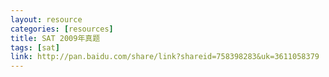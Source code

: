 ```yaml
---
layout: resource
categories: [resources]
title: SAT 2009年真题
tags: [sat]
link: http://pan.baidu.com/share/link?shareid=758398283&uk=3611058379
---
```

